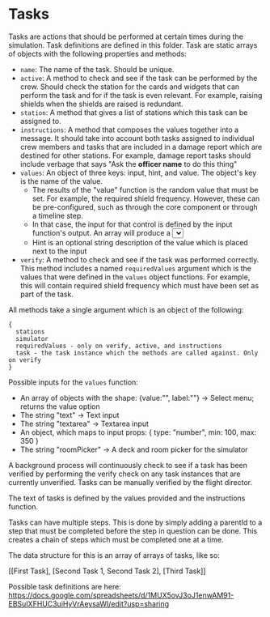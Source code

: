 # Tasks

Tasks are actions that should be performed at certain times during the
simulation. Task definitions are defined in this folder. Task are static arrays
of objects with the following properties and methods:

- `name`: The name of the task. Should be unique.
- `active`: A method to check and see if the task can be performed by the crew.
  Should check the station for the cards and widgets that can perform the task
  and for if the task is even relevant. For example, raising shields when the
  shields are raised is redundant.
- `station`: A method that gives a list of stations which this task can be
  assigned to.
- `instructions`: A method that composes the values together into a message. It
  should take into account both tasks assigned to individual crew members and
  tasks that are included in a damage report which are destined for other
  stations. For example, damage report tasks should include verbage that says
  "Ask the **officer name** to do this thing"
- `values`: An object of three keys: input, hint, and value. The object's key is
  the name of the value.
  - The results of the "value" function is the random value that must be set.
    For example, the required shield frequency. However, these can be
    pre-configured, such as through the core component or through a timeline
    step.
  - In that case, the input for that control is defined by the input function's
    output. An array will produce a <select> control, the string "text" will
    produce a text input, etc. Note that, in some cases, mission timelines will
    have to manually input a value to be interpolated, such as the name or type
    of a system.
  - Hint is an optional string description of the value which is placed next to
    the input
- `verify`: A method to check and see if the task was performed correctly. This
  method includes a named `requiredValues` argument which is the values that
  were defined in the `values` object functions. For example, this will contain
  required shield frequency which must have been set as part of the task.

All methods take a single argument which is an object of the following:

```
{
  stations
  simulator
  requiredValues - only on verify, active, and instructions
  task - the task instance which the methods are called against. Only on verify
}
```

Possible inputs for the `values` function:

- An array of objects with the shape: {value:"", label:""} -> Select menu;
  returns the value option
- The string "text" -> Text input
- The string "textarea" -> Textarea input
- An object, which maps to input props: { type: "number", min: 100, max: 350 }
- The string "roomPicker" -> A deck and room picker for the simulator

A background process will continuously check to see if a task has been verified
by performing the verify check on any task instances that are currently
unverified. Tasks can be manually verified by the flight director.

The text of tasks is defined by the values provided and the instructions
function.

Tasks can have multiple steps. This is done by simply adding a parentId to a
step that must be completed before the step in question can be done. This
creates a chain of steps which must be completed one at a time.

The data structure for this is an array of arrays of tasks, like so:

[[First Task], [Second Task 1, Second Task 2], [Third Task]]

Possible task definitions are here:
https://docs.google.com/spreadsheets/d/1MUX5ovJ3oJ1enwAM91-EBSuIXFHUC3uiHyVrAeysaWI/edit?usp=sharing
